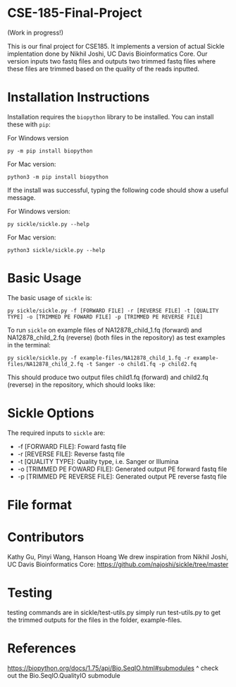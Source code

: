 # CSE-185-Final-Project
(Work in progress!)

This is our final project for CSE185. It implements a version of actual Sickle implentation done by Nikhil Joshi, UC Davis Bioinformatics Core. Our version inputs two fastq files and outputs two trimmed fastq files where these files are trimmed based on the quality of the reads inputted. 

# Installation Instructions
Installation requires the `biopython` library to be installed. You can install these with `pip`:

For Windows version
```
py -m pip install biopython
```
For Mac version:
```
python3 -m pip install biopython
```
If the install was successful, typing the following code should show a useful message.

For Windows version:
```
py sickle/sickle.py --help 
```
For Mac version:
```
python3 sickle/sickle.py --help
```

# Basic Usage
The basic usage of `sickle` is:
```
py sickle/sickle.py -f [FORWARD FILE] -r [REVERSE FILE] -t [QUALITY TYPE] -o [TRIMMED PE FOWARD FILE] -p [TRIMMED PE REVERSE FILE] 
```
To run `sickle` on example files of NA12878_child_1.fq (forward) and NA12878_child_2.fq (reverse) (both files in the repository) as test examples in the terminal:
```
py sickle/sickle.py -f example-files/NA12878_child_1.fq -r example-files/NA12878_child_2.fq -t Sanger -o child1.fq -p child2.fq
```
This should produce two output files child1.fq (forward) and child2.fq (reverse) in the repository, which should looks like:

# Sickle Options
The required inputs to `sickle` are: 
- -f [FORWARD FILE]: Foward fastq file
- -r [REVERSE FILE]: Reverse fastq file
- -t [QUALITY TYPE]: Quality type, i.e. Sanger or Illumina
- -o [TRIMMED PE FOWARD FILE]: Generated output PE forward fastq file
- -p [TRIMMED PE REVERSE FILE]: Generated output PE reverse fastq file

# File format

# Contributors
Kathy Gu, Pinyi Wang, Hanson Hoang
We drew inspiration from Nikhil Joshi, UC Davis Bioinformatics Core: https://github.com/najoshi/sickle/tree/master

# Testing
testing commands are in sickle/test-utils.py
simply run test-utils.py to get the trimmed outputs for the files in the folder, example-files.  

# References
https://biopython.org/docs/1.75/api/Bio.SeqIO.html#submodules 
^ check out the  Bio.SeqIO.QualityIO submodule
